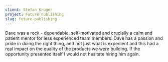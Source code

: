 ```yaml
---
client: Stefan Kruger
project: Future Publishing
slug: future-publishing
---
```


Dave was a rock - dependable, self-motivated and crucially a calm and patient mentor for less experienced team members. Dave has a passion and pride in doing the right thing, and not just what is expedient and this had a real impact on the quality of the products we were building. If the opportunity presented itself I would not hesitate hiring him again.



